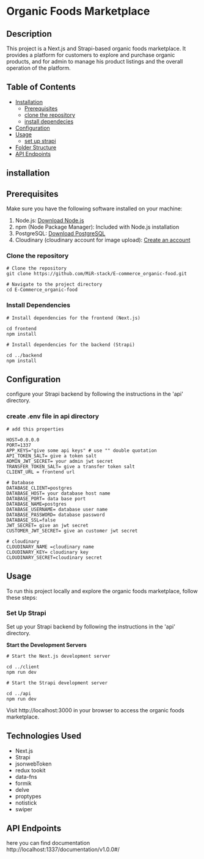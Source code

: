 # Organic Foods Marketplace

## Description

This project is a Next.js and Strapi-based organic foods marketplace. It provides a platform for customers to explore and purchase organic products, and for admin to manage his product listings and the overall operation of the platform.

## Table of Contents

- [Installation](#installation)
  - [Prerequisites](#prerequisites)
  - [clone the repository](#clone-the-repository)
  - [install dependecies](#install-dependencies)
- [Configuration](#configuration)
- [Usage](#usage)
  - [set up strapi](#set-up-strapi)
- [Folder Structure](#technologies-used)
- [API Endpoints](#api-endpoints)

## installation

## Prerequisites

Make sure you have the following software installed on your machine:

1. Node.js: [Download Node.js](https://nodejs.org/en/download)
2. npm (Node Package Manager): Included with Node.js installation
3. PostgreSQL: [Download PostgreSQL](https://www.postgresql.org/download/)
4. Cloudinary (cloudinary account for image upload): [Create an account](https://console.cloudinary.com/users/register_free)

### Clone the repository

```
# Clone the repository
git clone https://github.com/MiR-stack/E-commerce_organic-food.git

# Navigate to the project directory
cd E-Commerce_organic-food

```

### Install Dependencies

```
# Install dependencies for the frontend (Next.js)

cd frontend
npm install

# Install dependencies for the backend (Strapi)

cd ../backend
npm install

```

## Configuration

configure your Strapi backend by following the instructions in the 'api' directory.

### create .env file in api directory

```
# add this properties

HOST=0.0.0.0
PORT=1337
APP_KEYS="give some api keys" # use "" double quotation
API_TOKEN_SALT= give a token salt
ADMIN_JWT_SECRET= your admin jwt secret
TRANSFER_TOKEN_SALT= give a transfer token salt
CLIENT_URL = frontend url

# Database
DATABASE_CLIENT=postgres
DATABASE_HOST= your database host name
DATABASE_PORT= data base port
DATABASE_NAME=postgres
DATABASE_USERNAME= database user name
DATABASE_PASSWORD= database password
DATABASE_SSL=false
JWT_SECRET= give an jwt secret
CUSTOMER_JWT_SECRET= give an customer jwt secret

# cloudinary
CLOUDINARY_NAME =cloudinary name
CLOUDINARY_KEY= cloudinary key
CLOUDINARY_SECRET=cloudinary secret

```

## Usage

To run this project locally and explore the organic foods marketplace, follow these steps:

### Set Up Strapi

Set up your Strapi backend by following the instructions in the 'api' directory.

**Start the Development Servers**

```
# Start the Next.js development server

cd ../client
npm run dev

# Start the Strapi development server

cd ../api
npm run dev

```

Visit http://localhost:3000 in your browser to access the organic foods marketplace.

## Technologies Used

- Next.js
- Strapi
- jsonwebToken
- redux tookit
- data-fns
- formik
- delve
- proptypes
- notistick
- swiper

## API Endpoints

here you can find documentation http://localhost:1337/documentation/v1.0.0#/
